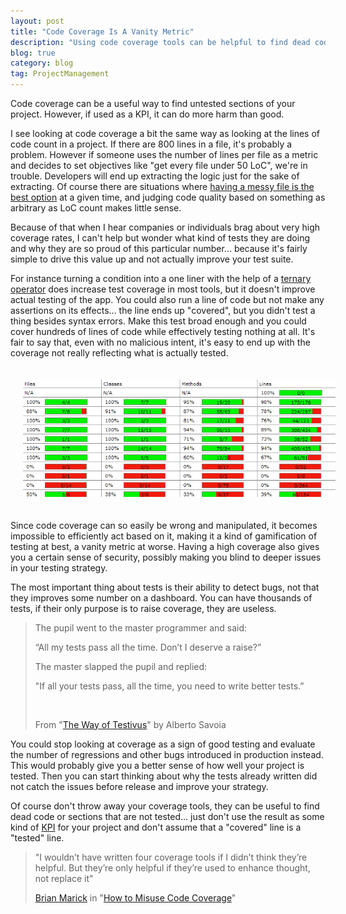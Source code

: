 ```yaml
---
layout: post
title: "Code Coverage Is A Vanity Metric"
description: "Using code coverage tools can be helpful to find dead code or untested sections of your project, however, when used as a KPI it can do more harm than good."
blog: true
category: blog
tag: ProjectManagement
---
```


Code coverage can be a useful way to find untested sections of your project. However, if used as a KPI, it can do more harm than good. 

I see looking at code coverage a bit the same way as looking at the lines of code count in a project. If there are 800 lines in a file, it's probably a problem. However if someone uses the number of lines per file as a metric and decides to set objectives like "get every file under 50 LoC", we're in trouble. Developers will end up extracting the logic just for the sake of extracting. Of course there are situations where [having a messy file is the best option][1] at a given time, and judging code quality based on something as arbitrary as LoC count makes little sense.

Because of that when I hear companies or individuals brag about very high coverage rates, I can't help but wonder what kind of tests they are doing and why they are so proud of this particular number... because it's fairly simple to drive this value up and not actually improve your test suite.

For instance turning a condition into a one liner with the help of a [ternary operator][2] does increase test coverage in most tools, but it doesn't improve actual testing of the app. You could also run a line of code but not make any assertions on its effects... the line ends up "covered", but you didn't test a thing besides syntax errors. Make this test broad enough and you could cover hundreds of lines of code while effectively testing nothing at all. It's fair to say that, even with no malicious intent, it's easy to end up with the coverage not really reflecting what is actually tested.

<div class="image-wrapper" style="text-align: center"><img src="/assets/blog/coverage.jpg" style="padding: 20px; width: 500px;"/></div>

Since code coverage can so easily be wrong and manipulated, it becomes impossible to efficiently act based on it, making it a kind of gamification of testing at best, a vanity metric at worse. Having a high coverage also gives you a certain sense of security, possibly making you blind to deeper issues in your testing strategy.

The most important thing about tests is their ability to detect bugs, not that they improves some number on a dashboard. You can have thousands of tests, if their only purpose is to raise coverage, they are useless.

> The pupil went to the master programmer and said:
> 
> “All my tests pass all the time. Don’t I deserve a raise?”
> 
> The master slapped the pupil and replied:
> 
> "If all your tests pass, all the time, you need to write better tests.”
> 
> &nbsp;
> 
> From "[The Way of Testivus][3]" by Alberto Savoia

You could stop looking at coverage as a sign of good testing and evaluate the number of regressions and other bugs introduced in production instead. This would probably give you a better sense of how well your project is tested. Then you can start thinking about why the tests already written did not catch the issues before release and improve your strategy.

Of course don't throw away your coverage tools, they can be useful to find dead code or sections that are not tested... just don't use the result as some kind of [KPI][4] for your project and don't assume that a "covered" line is a "tested" line.

> "I wouldn’t have written four coverage tools if I didn’t think they’re helpful. But they’re only helpful if they’re used to enhance thought, not replace it"
> 
> [Brian Marick][5] in "[How to Misuse Code Coverage][6]"

[1]:	https://www.youtube.com/watch?v=f5I1iyso29U
[2]:	https://en.wikipedia.org/wiki/%3F:
[3]:	http://www.artima.com/weblogs/viewpost.jsp?thread=203994
[4]:	https://www.youtube.com/watch?v=KOO5S4vxi0o
[5]:	https://en.wikipedia.org/wiki/Brian_Marick
[6]:	http://www.exampler.com/testing-com/writings/coverage.pdf